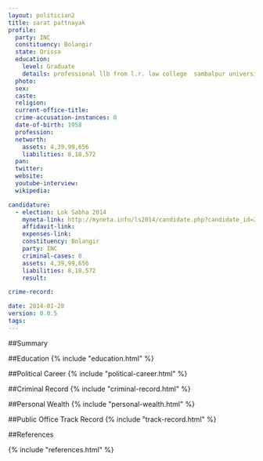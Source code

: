 ```yaml
---
layout: politician2
title: sarat pattnayak
profile: 
  party: INC
  constituency: Bolangir
  state: Orissa
  education: 
    level: Graduate
    details: professional llb from l.r. law college  sambalpur university  sambalpur in 1980  ba from gm college sambalpur university in 1977  hsc from maharaja high school sonepur  bse  orissa in 1971.
  photo: 
  sex: 
  caste: 
  religion: 
  current-office-title: 
  crime-accusation-instances: 0
  date-of-birth: 1958
  profession: 
  networth: 
    assets: 4,39,99,656
    liabilities: 8,18,572
  pan: 
  twitter: 
  website: 
  youtube-interview: 
  wikipedia: 

candidature: 
  - election: Lok Sabha 2014
    myneta-link: http://myneta.info/ls2014/candidate.php?candidate_id=222
    affidavit-link: 
    expenses-link: 
    constituency: Bolangir 
    party: INC
    criminal-cases: 0
    assets: 4,39,99,656
    liabilities: 8,18,572
    result:  

crime-record: 

date: 2014-01-28
version: 0.0.5
tags: 
---
```

##Summary


##Education
{% include "education.html" %}


##Political Career
{% include "political-career.html" %}


##Criminal Record
{% include "criminal-record.html" %}


##Personal Wealth
{% include "personal-wealth.html" %}


##Public Office Track Record
{% include "track-record.html" %}


##References


{% include "references.html" %}